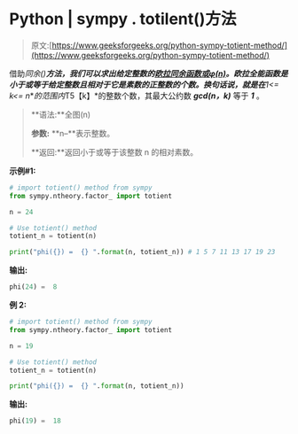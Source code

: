 # Python | sympy . totilent()方法

> 原文:[https://www.geeksforgeeks.org/python-sympy-totient-method/](https://www.geeksforgeeks.org/python-sympy-totient-method/)

借助**同余()**方法，我们可以求出给定整数的[欧拉同余函数或φ(n)](https://en.wikipedia.org/wiki/Euler%27s_totient_function)。欧拉全能函数是小于或等于给定整数且相对于它是素数的正整数的个数。换句话说，就是在***1<= k<= n***的范围内*T5【k】*的整数个数，其最大公约数 ***gcd(n，k)*** 等于 ***1*** 。

> **语法:**全图(n)
> 
> **参数:**
> **n–**表示整数。
> 
> **返回:**返回小于或等于该整数 n 的相对素数。

**示例#1:**

```py
# import totient() method from sympy
from sympy.ntheory.factor_ import totient

n = 24

# Use totient() method 
totient_n = totient(n) 

print("phi({}) =  {} ".format(n, totient_n)) # 1 5 7 11 13 17 19 23
```

**输出:**

```py
phi(24) =  8

```

**例 2:**

```py
# import totient() method from sympy
from sympy.ntheory.factor_ import totient

n = 19

# Use totient() method 
totient_n = totient(n) 

print("phi({}) =  {} ".format(n, totient_n))
```

**输出:**

```py
phi(19) =  18

```